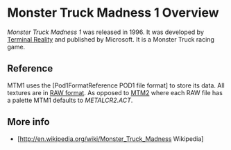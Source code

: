 # Monster Truck Madness 1 Overview

*Monster Truck Madness 1* was released in 1996. It was developed by [Terminal Reality](TerminalReality.md) and published by Microsoft. It is a Monster Truck racing game.

## Reference

MTM1 uses the [Pod1FormatReference POD1 file format] to store its data. All textures are in [RAW format](RawFormatReference.md). As opposed to [MTM2](MTM2.md) where each RAW file has a palette MTM1 defaults to _METALCR2.ACT_.

## More info

 * [http://en.wikipedia.org/wiki/Monster_Truck_Madness Wikipedia]
